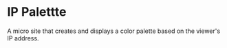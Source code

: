 # IP Palettte

A micro site that creates and displays a color palette based on the viewer's IP address.
